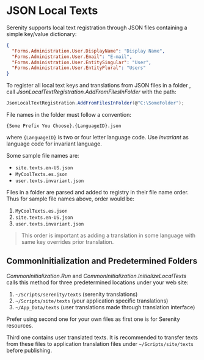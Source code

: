 # JSON Local Texts

Serenity supports local text registration through JSON files containing a simple key/value dictionary:

```json
{
  "Forms.Administration.User.DisplayName": "Display Name",
  "Forms.Administration.User.Email": "E-mail",
  "Forms.Administration.User.EntitySingular": "User",
  "Forms.Administration.User.EntityPlural": "Users"
}
```

To register all local text keys and translations from JSON files in a folder , call *JsonLocalTextRegistration.AddFromFilesInFolder* with the path:

```cs
JsonLocalTextRegistration.AddFromFilesInFolder(@"C:\SomeFolder");
```

File names in the folder must follow a convention:

`{Some Prefix You Choose}.{LanguageID}.json`

where `{LanguageID}` is two or four letter language code. Use *invariant* as language code for invariant language.

Some sample file names are:

- `site.texts.en-US.json`
- `MyCoolTexts.es.json`
- `user.texts.invariant.json`

Files in a folder are parsed and added to registry in their file name order. Thus for sample file names above, order would be:

1. `MyCoolTexts.es.json`
2. `site.texts.en-US.json`
3. `user.texts.invariant.json`

> This order is important as adding a translation in some language with same key overrides prior translation.

## CommonInitialization and Predetermined Folders

*CommonInitialization.Run* and *CommonInitialization.InitializeLocalTexts* calls this method for three predetermined locations under your web site:

1. `~/Scripts/serenity/texts` (serenity translations)
2. `~/Scripts/site/texts` (your application specific translations)
3. `~/App_Data/texts` (user translations made through translation interface)

Prefer using second one for your own files as first one is for Serenity resources.

Third one contains user translated texts. It is recommended to transfer texts from these files to application translation files under `~/Scripts/site/texts` before publishing.


